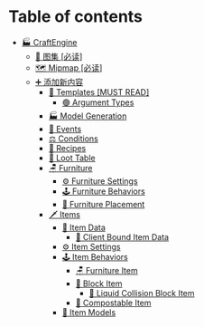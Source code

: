 # Table of contents

* [🏭️ CraftEngine](README.md)
  * [📍 图集 \[必读\]](craftengine/tu-ji-bi-du.md)
  * [🗺️ Mipmap \[必读\]](craftengine/mipmap-bi-du.md)
  * [➕️ 添加新内容](craftengine/tian-jia-xin-nei-rong/README.md)
    * [📄 Templates \[MUST READ\]](craftengine/tian-jia-xin-nei-rong/templates-must-read/README.md)
      * [🟢 Argument Types](craftengine/tian-jia-xin-nei-rong/templates-must-read/argument-types.md)
    * [🏭️ Model Generation](craftengine/tian-jia-xin-nei-rong/model-generation.md)
    * [🪇 Events](craftengine/tian-jia-xin-nei-rong/events.md)
    * [⚖️ Conditions](craftengine/tian-jia-xin-nei-rong/conditions.md)
    * [📖 Recipes](craftengine/tian-jia-xin-nei-rong/recipes.md)
    * [💎 Loot Table](craftengine/tian-jia-xin-nei-rong/loot-table.md)
    * [🪑 Furniture](craftengine/tian-jia-xin-nei-rong/furniture/README.md)
      * [⚙️ Furniture Settings](craftengine/tian-jia-xin-nei-rong/furniture/furniture-settings.md)
      * [🕹️ Furniture Behaviors](craftengine/tian-jia-xin-nei-rong/furniture/furniture-behaviors.md)
      * [📍 Furniture Placement](craftengine/tian-jia-xin-nei-rong/furniture/furniture-placement.md)
    * [🗡️ Items](craftengine/tian-jia-xin-nei-rong/items/README.md)
      * [🔢 Item Data](craftengine/tian-jia-xin-nei-rong/items/item-data/README.md)
        * [🔢 Client Bound Item Data](craftengine/tian-jia-xin-nei-rong/items/item-data/client-bound-item-data.md)
      * [⚙️ Item Settings](craftengine/tian-jia-xin-nei-rong/items/item-settings.md)
      * [🕹️ Item Behaviors](craftengine/tian-jia-xin-nei-rong/items/item-behaviors/README.md)
        * [🪑 Furniture Item](craftengine/tian-jia-xin-nei-rong/items/item-behaviors/furniture-item.md)
        * [🧱 Block Item](craftengine/tian-jia-xin-nei-rong/items/item-behaviors/block-item/README.md)
          * [🌊 Liquid Collision Block Item](craftengine/tian-jia-xin-nei-rong/items/item-behaviors/block-item/liquid-collision-block-item.md)
        * [🪹 Compostable Item](craftengine/tian-jia-xin-nei-rong/items/item-behaviors/compostable-item.md)
      * [🟰 Item Models](craftengine/tian-jia-xin-nei-rong/items/item-models.md)
